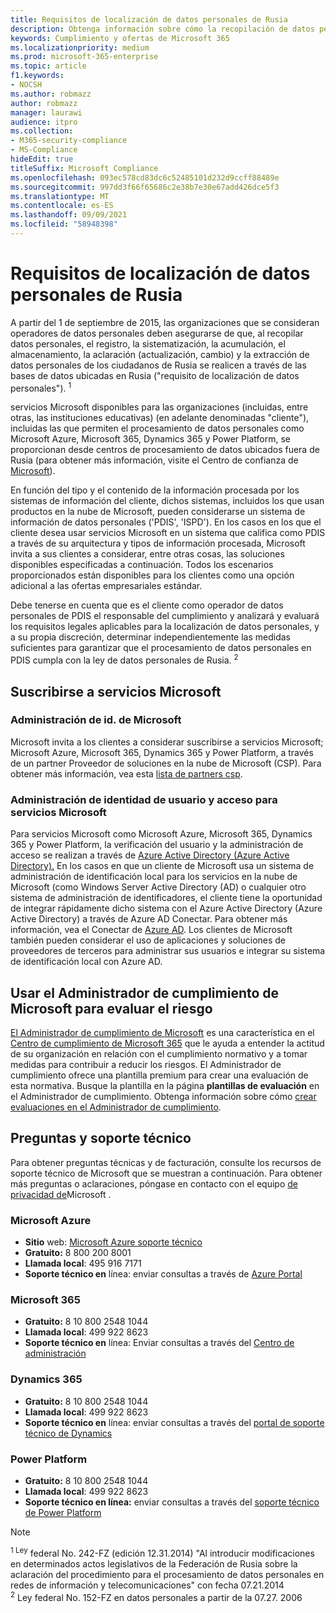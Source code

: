 ```yaml
---
title: Requisitos de localización de datos personales de Rusia
description: Obtenga información sobre cómo la recopilación de datos personales, el registro de datos personales de los ciudadanos rusos, la sistematización, la acumulación, el almacenamiento, la aclaración y la extracción se realizan en servicios Microsoft y bases de datos ubicadas en Rusia.
keywords: Cumplimiento y ofertas de Microsoft 365
ms.localizationpriority: medium
ms.prod: microsoft-365-enterprise
ms.topic: article
f1.keywords:
- NOCSH
ms.author: robmazz
author: robmazz
manager: laurawi
audience: itpro
ms.collection:
- M365-security-compliance
- MS-Compliance
hideEdit: true
titleSuffix: Microsoft Compliance
ms.openlocfilehash: 093ec578cd83dc6c52485101d232d9ccff88489e
ms.sourcegitcommit: 997dd3f66f65686c2e38b7e30e67add426dce5f3
ms.translationtype: MT
ms.contentlocale: es-ES
ms.lasthandoff: 09/09/2021
ms.locfileid: "58948398"
---
```

# <a name="russian-personal-data-localization-requirements"></a>Requisitos de localización de datos personales de Rusia

A partir del 1 de septiembre de 2015, las organizaciones que se consideran operadores de datos personales deben asegurarse de que, al recopilar datos personales, el registro, la sistematización, la acumulación, el almacenamiento, la aclaración (actualización, cambio) y la extracción de datos personales de los ciudadanos de Rusia se realicen a través de las bases de datos ubicadas en Rusia ("requisito de localización de datos personales"). <sup>1</sup>

servicios Microsoft disponibles para las organizaciones (incluidas, entre otras, las instituciones educativas) (en adelante denominadas "cliente"), incluidas las que permiten el procesamiento de datos personales como Microsoft Azure, Microsoft 365, Dynamics 365 y Power Platform, se proporcionan desde centros de procesamiento de datos ubicados fuera de Rusia (para obtener más información, visite el Centro de confianza de [Microsoft](https://www.microsoft.com/trust-center)).

En función del tipo y el contenido de la información procesada por los sistemas de información del cliente, dichos sistemas, incluidos los que usan productos en la nube de Microsoft, pueden considerarse un sistema de información de datos personales ('PDIS', 'ISPD'). En los casos en los que el cliente desea usar servicios Microsoft en un sistema que califica como PDIS a través de su arquitectura y tipos de información procesada, Microsoft invita a sus clientes a considerar, entre otras cosas, las soluciones disponibles especificadas a continuación. Todos los escenarios proporcionados están disponibles para los clientes como una opción adicional a las ofertas empresariales estándar.

Debe tenerse en cuenta que es el cliente como operador de datos personales de PDIS el responsable del cumplimiento y analizará y evaluará los requisitos legales aplicables para la localización de datos personales, y a su propia discreción, determinar independientemente las medidas suficientes para garantizar que el procesamiento de datos personales en PDIS cumpla con la ley de datos personales de Rusia. <sup>2</sup>

## <a name="subscribing-to-microsoft-services"></a>Suscribirse a servicios Microsoft

### <a name="microsoft-id-management"></a>Administración de id. de Microsoft

Microsoft invita a los clientes a considerar suscribirse a servicios Microsoft; Microsoft Azure, Microsoft 365, Dynamics 365 y Power Platform, a través de un partner Proveedor de soluciones en la nube de Microsoft (CSP). Para obtener más información, vea esta [lista de partners csp](https://pinpoint.microsoft.com/search?type=services&campaign=691).

### <a name="managing-user-identity-and-access-for-microsoft-services"></a>Administración de identidad de usuario y acceso para servicios Microsoft

Para servicios Microsoft como Microsoft Azure, Microsoft 365, Dynamics 365 y Power Platform, la verificación del usuario y la administración de acceso se realizan a través de [Azure Active Directory (Azure Active Directory).](https://azure.microsoft.com/services/active-directory/) En los casos en que un cliente de Microsoft usa un sistema de administración de identificación local para los servicios en la nube de Microsoft (como Windows Server Active Directory (AD) o cualquier otro sistema de administración de identificadores, el cliente tiene la oportunidad de integrar rápidamente dicho sistema con el Azure Active Directory (Azure Active Directory) a través de Azure AD Conectar. Para obtener más información, vea el Conectar de [Azure AD](/azure/active-directory/cloud-provisioning/). Los clientes de Microsoft también pueden considerar el uso de aplicaciones y soluciones de proveedores de terceros para administrar sus usuarios e integrar su sistema de identificación local con Azure AD.

## <a name="use-microsoft-compliance-manager-to-assess-your-risk"></a>Usar el Administrador de cumplimiento de Microsoft para evaluar el riesgo

[El Administrador de cumplimiento de Microsoft](/microsoft-365/compliance/compliance-manager) es una característica en el [Centro de cumplimiento de Microsoft 365](/microsoft-365/compliance/microsoft-365-compliance-center) que le ayuda a entender la actitud de su organización en relación con el cumplimiento normativo y a tomar medidas para contribuir a reducir los riesgos. El Administrador de cumplimiento ofrece una plantilla premium para crear una evaluación de esta normativa. Busque la plantilla en la página **plantillas de evaluación** en el Administrador de cumplimiento. Obtenga información sobre cómo [crear evaluaciones en el Administrador de cumplimiento](/microsoft-365/compliance/compliance-manager-assessments).

## <a name="questions-and-support"></a>Preguntas y soporte técnico

Para obtener preguntas técnicas y de facturación, consulte los recursos de soporte técnico de Microsoft que se muestran a continuación. Para obtener más preguntas o aclaraciones, póngase en contacto con el equipo [de privacidad de](https://support.microsoft.com/gp/privacy-page)Microsoft .

### <a name="microsoft-azure"></a>Microsoft Azure

- **Sitio** web: [Microsoft Azure soporte técnico](https://aka.ms/GetAzureSupport)
- **Gratuito:** 8 800 200 8001
- **Llamada local**: 495 916 7171
- **Soporte técnico en** línea: enviar consultas a través de [Azure Portal](https://portal.azure.com)

### <a name="microsoft-365"></a>Microsoft 365

- **Gratuito:** 8 10 800 2548 1044
- **Llamada local**: 499 922 8623
- **Soporte técnico en** línea: Enviar consultas a través del [Centro de administración](https://portal.office.com/)

### <a name="dynamics-365"></a>Dynamics 365

- **Gratuito:** 8 10 800 2548 1044
- **Llamada local**: 499 922 8623
- **Soporte técnico en** línea: enviar consultas a través del [portal de soporte técnico de Dynamics](https://dynamics.microsoft.com/support/)

### <a name="power-platform"></a>Power Platform

- **Gratuito:** 8 10 800 2548 1044
- **Llamada local**: 499 922 8623
- **Soporte técnico en línea:** enviar consultas a través del [soporte técnico de Power Platform](/power-platform/admin/get-help-support)

> [!NOTE]
> <sup>1 Ley</sup> federal No. 242-FZ (edición 12.31.2014) "Al introducir modificaciones en determinados actos legislativos de la Federación de Rusia sobre la aclaración del procedimiento para el procesamiento de datos personales en redes de información y telecomunicaciones" con fecha 07.21.2014 <br>
> <sup>2</sup> Ley federal No. 152-FZ en datos personales a partir de la 07.27. 2006<br>

